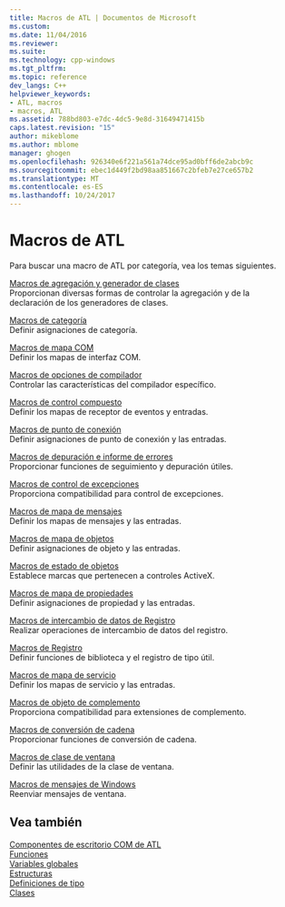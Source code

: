```yaml
---
title: Macros de ATL | Documentos de Microsoft
ms.custom: 
ms.date: 11/04/2016
ms.reviewer: 
ms.suite: 
ms.technology: cpp-windows
ms.tgt_pltfrm: 
ms.topic: reference
dev_langs: C++
helpviewer_keywords:
- ATL, macros
- macros, ATL
ms.assetid: 788bd803-e7dc-4dc5-9e8d-31649471415b
caps.latest.revision: "15"
author: mikeblome
ms.author: mblome
manager: ghogen
ms.openlocfilehash: 926340e6f221a561a74dce95ad0bff6de2abcb9c
ms.sourcegitcommit: ebec1d449f2bd98aa851667c2bfeb7e27ce657b2
ms.translationtype: MT
ms.contentlocale: es-ES
ms.lasthandoff: 10/24/2017
---
```

# <a name="atl-macros"></a>Macros de ATL
Para buscar una macro de ATL por categoría, vea los temas siguientes.  
  
 [Macros de agregación y generador de clases](../../atl/reference/aggregation-and-class-factory-macros.md)  
 Proporcionan diversas formas de controlar la agregación y de la declaración de los generadores de clases.  
  
 [Macros de categoría](../../atl/reference/category-macros.md)  
 Definir asignaciones de categoría.  
  
 [Macros de mapa COM](../../atl/reference/com-map-macros.md)  
 Definir los mapas de interfaz COM.  
  
 [Macros de opciones de compilador](../../atl/reference/compiler-options-macros.md)  
 Controlar las características del compilador específico.  
  
 [Macros de control compuesto](../../atl/reference/composite-control-macros.md)  
 Definir los mapas de receptor de eventos y entradas.  
  
 [Macros de punto de conexión](../../atl/reference/connection-point-macros.md)  
 Definir asignaciones de punto de conexión y las entradas.  
  
 [Macros de depuración e informe de errores](../../atl/reference/debugging-and-error-reporting-macros.md)  
 Proporcionar funciones de seguimiento y depuración útiles.  
  
 [Macros de control de excepciones](../../atl/reference/exception-handling-macros.md)  
 Proporciona compatibilidad para control de excepciones.  
  
 [Macros de mapa de mensajes](../../atl/reference/message-map-macros-atl.md)  
 Definir los mapas de mensajes y las entradas.  
  
 [Macros de mapa de objetos](../../atl/reference/object-map-macros.md)  
 Definir asignaciones de objeto y las entradas.  
  
 [Macros de estado de objetos](../../atl/reference/object-status-macros.md)  
 Establece marcas que pertenecen a controles ActiveX.  
  
 [Macros de mapa de propiedades](../../atl/reference/property-map-macros.md)  
 Definir asignaciones de propiedad y las entradas.  
  
 [Macros de intercambio de datos de Registro](../../atl/reference/registry-data-exchange-macros.md)  
 Realizar operaciones de intercambio de datos del registro.  
  
 [Macros de Registro](../../atl/reference/registry-macros.md)  
 Definir funciones de biblioteca y el registro de tipo útil.  
  
 [Macros de mapa de servicio](../../atl/reference/service-map-macros.md)  
 Definir los mapas de servicio y las entradas.  
  
 [Macros de objeto de complemento](../../atl/reference/snap-in-object-macros.md)  
 Proporciona compatibilidad para extensiones de complemento.  
  
 [Macros de conversión de cadena](string-conversion-macros.md)  
 Proporcionar funciones de conversión de cadena.  
  
 [Macros de clase de ventana](../../atl/reference/window-class-macros.md)  
 Definir las utilidades de la clase de ventana.  
  
 [Macros de mensajes de Windows](../../atl/reference/windows-messages-macros.md)  
 Reenviar mensajes de ventana.  
  
## <a name="see-also"></a>Vea también  

 [Componentes de escritorio COM de ATL](../../atl/atl-com-desktop-components.md)   
 [Funciones](../../atl/reference/atl-functions.md)   
 [Variables globales](../../atl/reference/atl-global-variables.md)   
 [Estructuras](../../atl/reference/atl-structures.md)   
 [Definiciones de tipo](../../atl/reference/atl-typedefs.md)   
 [Clases](../../atl/reference/atl-classes.md)
